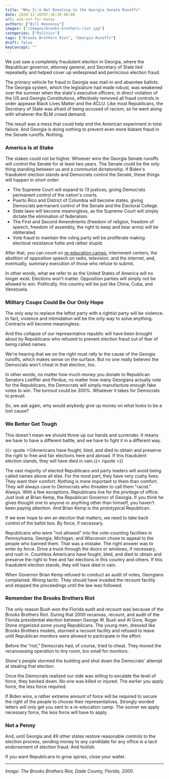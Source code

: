 ```yaml
---
title: "Why I\'m Not Donating to the Georgia Senate Runoffs"
date: 2020-11-20T07:38:20-06:00
url: ask-not-for-money
authors: ["Bill Hennessy"]
images: ["/images/brooks-brothers-riot.jpg"]
categories: ["Politics"]
tags: ["Brooks Brothers Riot", "Georgia Runoffs"]
draft: false
keyConcept: ""
---
```


We just saw a completely fraudulent election in Georgia, where the Republican governor, attorney general, and Secretary of State lied repeatedly and helped cover up widespread and pernicious election fraud. 

The primary vehicle for fraud in Georgia was mail-in and absentee ballots. The Georgia system, which the legislature had made robust, was weakened over the summer when the state's executive officers, in direct violation of the US and Georgia Constitutions, effectively removed all fraud controls in order appease Black Lives Matter and the ACLU. Like most Republicans, the Secretary of State was afraid of being accused of racism, so he went along with whatever the BLM crowd demand. 

The result was a mess that could help end the American experiment in total failure. And Georgia is doing nothing to prevent even more blatant fraud in the Senate runoffs. Nothing. 

### America Is at Stake

The stakes could not be higher. Whoever wins the Georgia Senate runoffs will control the Senate for at least two years. The Senate could be the only thing standing between us and a communist dictatorship. If Biden's fraudulent election stands and Democrats control the Senate, these things will happen in short order:

- The Supreme Court will expand to 13 justices, giving Democrats permanent control of the nation's courts.
- Puerto Rico and District of Columbia will become states, giving Democrats permanent control of the Senate and the Electoral College.
- State laws will become meaningless, as the Supreme Court will simply dictate the elimination of federalism. 
- The First and Second Amendments (freedom of religion, freedom of speech, freedom of assembly, the right to keep and bear arms) will be obliterated. 
- Vote fraud to maintain the ruling party will be proliferate making electoral resistance futile and rather stupid.

After that, you can count on [re-education camps](https://www.zerohedge.com/political/leftists-suggest-re-education-camps-firing-squads-banning-talk-radio-deprogram-75-million), internment centers, the abolition of opposition speech on radio, television, and the internet, and, eventually, summary execution of those who refuse to submit. 

In other words, what we refer to as the United States of America will no longer exist. Elections won't matter. Opposition parties will simply not be allowed to win. Politically, this country will be just like China, Cuba, and Venezuela. 

### Military Coups Could Be Our Only Hope

The only way to replace the leftist party with a rightist party will be violence. In fact, violence and intimidation will be the only way to solve anything. Contracts will become meaningless. 

And this collapse of our representative republic will have been brought about by Republicans who refused to prevent election fraud out of fear of being called names. 

We're hearing that we on the right must rally to the cause of the Georgia runoffs, which makes sense on the surface. But no one really believes the Democrats won't cheat in that election, too. 

In other words, no matter how much money you donate to Republican Senators Loeffler and Perdue, no matter how many Georgians actually vote for the Republicans, the Democrats will simply manufacture enough fake votes to win. The turnout could be 300%. Whatever it takes for Democrats to prevail. 

So, we ask again, why would anybody give up money on what looks to be a lost cause? 

### We Better Get Tough

This doesn't mean we should throw up our hands and surrender. It means we have to have a different battle, and we have to fight it in a different way. 

{{< quote >}}Americans have fought, bled, and died to obtain and preserve the right to free and fair elections here and abroad. If this fraudulent election stands, they will have died in vain.{{< /quote >}}

The vast majority of elected Republicans and party leaders will avoid being called names above all else. For the most part, they have very cushy lives. They want their comfort. Nothing is more important to them than comfort. They will always cave to Democrats who threaten to call them "racist." Always. With a few exceptions, Republicans live for the privilege of office. Just look at Brian Kemp, the Republican Governor of Georgia. If you think he gives thought one to anyone or anything other than himself, you haven't been paying attention. And Brian Kemp is the prototypical Republican. 

If we ever hope to win an election that matters, we need to take back control of the ballot box. By force, if necessary. 

Republicans who were "not allowed" into the vote-counting facilities in Pennsylvania, Georgia, Michigan, and Wisconsin chose to appeal to the people who banned them. That was a mistake. The right answer was to enter by force. Drive a truck through the doors or windows, if necessary, and rush in. Countless Americans have fought, bled, and died to obtain and preserve the right to free and fair elections in this country and others. If this fraudulent election stands, they will have died in vain. 

When Governor Brian Kemp refused to conduct an audit of votes, Georgians complained. Wrong tactic. They should have invaded the recount facility and stopped the proceedings until the law was followed. 

### Remember the Brooks Brothers Riot

The only reason Bush won the Florida audit and recount was because of the Brooks Brothers Riot. During that 2000 recanvas, recount, and audit of the Florida presidential election between George W. Bush and Al Gore, Roger Stone organized some young Republicans. The young men, dressed like Brooks Brothers models, stormed a recount facility and refused to leave until Republican monitors were allowed to participate in the effort.

Before the "riot," Democrats had, of course, tried to cheat. They moved the recanvassing operation to tiny room, too small for monitors. 

Stone's people stormed the building and shut down the Democrats' attempt at stealing that election. 

Once the Democrats realized our side was willing to escalate the level of force, they backed down. No one was killed or injured. The earlier you apply force, the less force required. 

If Biden wins, a rather extreme amount of force will be required to secure the right of the people to choose their representatives. Strongly worded letters will only get you sent to a re-education camp. The sooner we apply necessary force, the less force will have to apply. 

### Not a Penny

And, until Georgia and 49 other states restore reasonable controls to the election process, sending money to any candidate for any office is a tacit endorsement of election fraud. And foolish. 

If you want Republicans to grow spines, close your wallet. 

---
*Image: The Brooks Brothers Riot, Dade County, Florida, 2000.*

